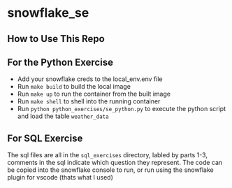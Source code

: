 # snowflake_se

## How to Use This Repo

## For the Python Exercise
- Add your snowflake creds to the local_env.env file
- Run `make build` to build the local image
- Run `make up` to run the container from the built image
- Run `make shell` to shell into the running container
- Run `python python_exercises/se_python.py` to execute the python script and load the table `weather_data`

## For SQL Exercise
The sql files are all in the `sql_exercises` directory, labled by parts 1-3, comments in the sql indicate which question 
they represent. The code can be copied into the snowflake console to run, or run using the snowflake plugin for vscode (thats what I used) 
